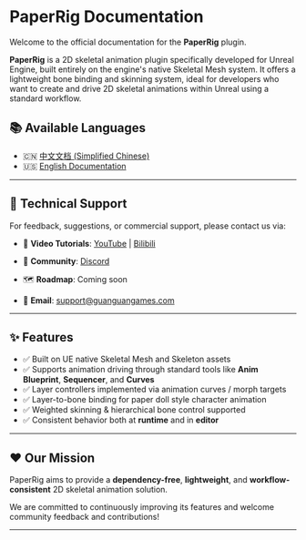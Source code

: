 # PaperRig Documentation

Welcome to the official documentation for the **PaperRig** plugin.

**PaperRig** is a 2D skeletal animation plugin specifically developed for Unreal Engine, built entirely on the engine's native Skeletal Mesh system. It offers a lightweight bone binding and skinning system, ideal for developers who want to create and drive 2D skeletal animations within Unreal using a standard workflow.

## 📚 Available Languages

- 🇨🇳 [中文文档 (Simplified Chinese)](zh/README.md)
- 🇺🇸 [English Documentation](en/README.md)

---

## 📣 Technical Support

For feedback, suggestions, or commercial support, please contact us via:
- 🎥 **Video Tutorials**:
  [YouTube](https://www.youtube.com/playlist?list=PLcX2KvWEiJ4D80jZgjjNGjGjOvuoWWJPS) | [Bilibili](https://www.bilibili.com/list/3546910344350104)

- 💬 **Community**:
  [Discord](https://discord.com/invite/KRcfrXtytn)

- 🗺️ **Roadmap**:
  Coming soon

- 📧 **Email**:
  [support@guanguangames.com](mailto:support@guanguangames.com)

---

## ✨ Features

- ✅ Built on UE native Skeletal Mesh and Skeleton assets  
- ✅ Supports animation driving through standard tools like **Anim Blueprint**, **Sequencer**, and **Curves**  
- ✅ Layer controllers implemented via animation curves / morph targets  
- ✅ Layer-to-bone binding for paper doll style character animation  
- ✅ Weighted skinning & hierarchical bone control supported  
- ✅ Consistent behavior both at **runtime** and in **editor**

---

## ❤️ Our Mission

PaperRig aims to provide a **dependency-free**, **lightweight**, and **workflow-consistent** 2D skeletal animation solution.

We are committed to continuously improving its features and welcome community feedback and contributions!

---

